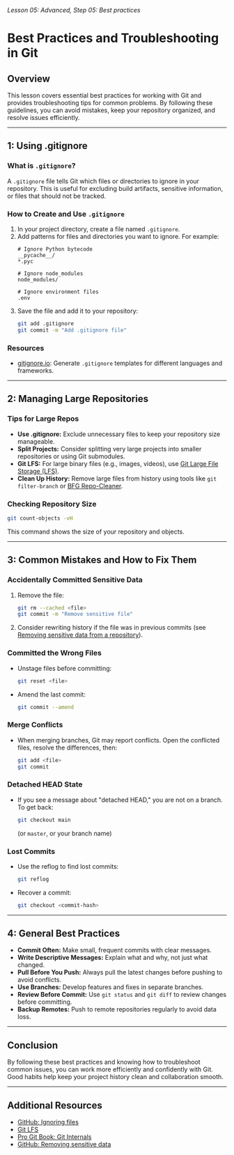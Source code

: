 *Lesson 05: Advanced, Step 05: Best practices*
# Best Practices and Troubleshooting in Git

## Overview
This lesson covers essential best practices for working with Git and provides troubleshooting tips for common problems. By following these guidelines, you can avoid mistakes, keep your repository organized, and resolve issues efficiently.

---

## 1: Using .gitignore

### What is `.gitignore`?
A `.gitignore` file tells Git which files or directories to ignore in your repository. This is useful for excluding build artifacts, sensitive information, or files that should not be tracked.

### How to Create and Use `.gitignore`
1. In your project directory, create a file named `.gitignore`.
2. Add patterns for files and directories you want to ignore. For example:
   ```
   # Ignore Python bytecode
   __pycache__/
   *.pyc

   # Ignore node_modules
   node_modules/

   # Ignore environment files
   .env
   ```
3. Save the file and add it to your repository:
   ```bash
   git add .gitignore
   git commit -m "Add .gitignore file"
   ```

### Resources
- [gitignore.io](https://www.toptal.com/developers/gitignore): Generate `.gitignore` templates for different languages and frameworks.

---

## 2: Managing Large Repositories

### Tips for Large Repos
- **Use .gitignore:** Exclude unnecessary files to keep your repository size manageable.
- **Split Projects:** Consider splitting very large projects into smaller repositories or using Git submodules.
- **Git LFS:** For large binary files (e.g., images, videos), use [Git Large File Storage (LFS)](https://git-lfs.github.com/).
- **Clean Up History:** Remove large files from history using tools like `git filter-branch` or [BFG Repo-Cleaner](https://rtyley.github.io/bfg-repo-cleaner/).

### Checking Repository Size
```bash
git count-objects -vH
```
This command shows the size of your repository and objects.

---

## 3: Common Mistakes and How to Fix Them

### Accidentally Committed Sensitive Data
1. Remove the file:
   ```bash
   git rm --cached <file>
   git commit -m "Remove sensitive file"
   ```
2. Consider rewriting history if the file was in previous commits (see [Removing sensitive data from a repository](https://docs.github.com/en/github/authenticating-to-github/removing-sensitive-data-from-a-repository)).

### Committed the Wrong Files
- Unstage files before committing:
  ```bash
  git reset <file>
  ```
- Amend the last commit:
  ```bash
  git commit --amend
  ```

### Merge Conflicts
- When merging branches, Git may report conflicts. Open the conflicted files, resolve the differences, then:
  ```bash
  git add <file>
  git commit
  ```

### Detached HEAD State
- If you see a message about "detached HEAD," you are not on a branch. To get back:
  ```bash
  git checkout main
  ```
  (or `master`, or your branch name)

### Lost Commits
- Use the reflog to find lost commits:
  ```bash
  git reflog
  ```
- Recover a commit:
  ```bash
  git checkout <commit-hash>
  ```

---

## 4: General Best Practices

- **Commit Often:** Make small, frequent commits with clear messages.
- **Write Descriptive Messages:** Explain what and why, not just what changed.
- **Pull Before You Push:** Always pull the latest changes before pushing to avoid conflicts.
- **Use Branches:** Develop features and fixes in separate branches.
- **Review Before Commit:** Use `git status` and `git diff` to review changes before committing.
- **Backup Remotes:** Push to remote repositories regularly to avoid data loss.

---

## Conclusion
By following these best practices and knowing how to troubleshoot common issues, you can work more efficiently and confidently with Git. Good habits help keep your project history clean and collaboration smooth.

---

## Additional Resources
- [GitHub: Ignoring files](https://docs.github.com/en/get-started/getting-started-with-git/ignoring-files)
- [Git LFS](https://git-lfs.github.com/)
- [Pro Git Book: Git Internals](https://git-scm.com/book/en/v2/Git-Internals-Plumbing-and-Porcelain)
- [GitHub: Removing sensitive data](https://docs.github.com/en/github/authenticating-to-github/removing-sensitive-data-from-a-repository)